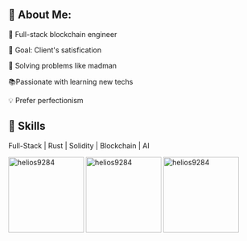 <p align="center">
  <div>
    <h2>🌟 About Me:</h2>
    <p> 💪 Full-stack blockchain engineer</p>
    <p> 🎯 Goal: Client's satisfication </p>
    <p> 🔑 Solving problems like madman</p>
    <p> 📚Passionate with learning new techs</p>
    <p> 💡 Prefer perfectionism</p>
  </div> 
  <div>
  <h2>🌟 Skills</h2>
  <p>Full-Stack | Rust | Solidity | Blockchain | AI</p></div>
<p>
  <img height = "150em"  src="https://github-readme-stats.vercel.app/api/top-langs?username=helios9284&show_icons=true&locale=en&layout=compact&theme=one_dark_pro" alt="helios9284" />
  <img height = "150em"  src="https://github-readme-stats.vercel.app/api?username=helios9284&theme=one_dark_pro&show_icons=true&locale=en" alt="helios9284" />
  <img height = "150em"  src="https://github-readme-streak-stats.herokuapp.com/?user=helios9284&theme=one_dark_pro" alt="helios9284" />
</p>
